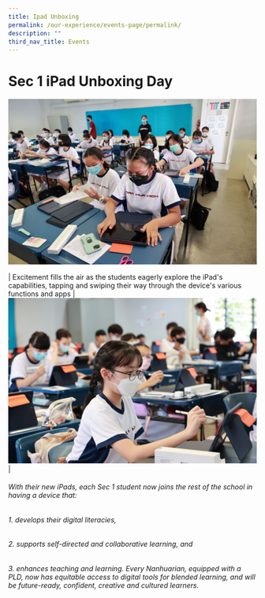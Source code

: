 ```yaml
---
title: Ipad Unboxing
permalink: /our-experience/events-page/permalink/
description: ""
third_nav_title: Events
---
```

# Sec 1 iPad Unboxing Day

![](/images/Sec%201%20iPad%20Unboxing%20(24)%20-%20Edited.png)



| Excitement fills the air as the students eagerly explore the iPad's capabilities, tapping and swiping their way through the device's various functions and apps | ![](/images/Sec%201%20iPad%20Unboxing%20(115)%20edited.jpg) |

###### With their new iPads, each Sec 1 student now joins the rest of the school in having a device that:
###### 1.  develops their digital literacies,  
###### 2.  supports self-directed and collaborative learning, and     
###### 3.  enhances teaching and learning. Every Nanhuarian, equipped with a PLD, now has equitable access to digital tools for blended learning, and will be future-ready, confident, creative and cultured learners.